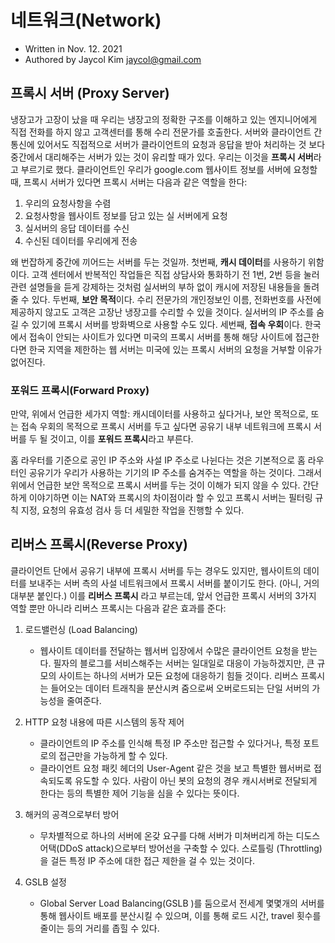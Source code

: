 # 네트워크(Network)

- Written in Nov. 12. 2021
- Authored by Jaycol Kim <jaycol@gmail.com>

## 프록시 서버 (Proxy Server)

냉장고가 고장이 났을 때 우리는 냉장고의 정확한 구조를 이해하고 있는 엔지니어에게 직접 전화를 하지 않고 고객센터를 통해 수리 전문가를 호출한다. 서버와 클라이언트 간 통신에 있어서도 직접적으로 서버가 클라이언트의 요청과 응답을 받아 처리하는 것 보다 중간에서 대리해주는 서버가 있는 것이 유리할 때가 있다. 우리는 이것을 **프록시 서버**라고 부르기로 했다.
클라이언트인 우리가 google.com 웹사이트 정보를 서버에 요청할 때, 프록시 서버가 있다면 프록시 서버는 다음과 같은 역할을 한다:

1. 우리의 요청사항을 수렴
1. 요청사항을 웹사이트 정보를 담고 있는 실 서버에게 요청
1. 실서버의 응답 데이터를 수신
1. 수신된 데이터를 우리에게 전송

왜 번잡하게 중간에 끼어드는 서버를 두는 것일까.
첫번째, **캐시 데이터**를 사용하기 위함이다. 고객 센터에서 반복적인 작업들은 직접 상담사와 통화하기 전 1번, 2번 등을 눌러 관련 설명들을 듣게 강제하는 것처럼 실서버의 부하 없이 캐시에 저장된 내용들을 돌려줄 수 있다.
두번째, **보안 목적**이다. 수리 전문가의 개인정보인 이름, 전화번호를 사전에 제공하지 않고도 고객은 고장난 냉장고를 수리할 수 있을 것이다. 실서버의 IP 주소를 숨길 수 있기에 프록시 서버를 방화벽으로 사용할 수도 있다.
세번째, **접속 우회**이다. 한국에서 접속이 안되는 사이트가 있다면 미국의 프록시 서버를 통해 해당 사이트에 접근한다면 한국 지역을 제한하는 웹 서버는 미국에 있는 프록시 서버의 요청을 거부할 이유가 없어진다.

### 포워드 프록시(Forward Proxy)

만약, 위에서 언급한 세가지 역할: 캐시데이터를 사용하고 싶다거나, 보안 목적으로, 또는 접속 우회의 목적으로 프록시 서버를 두고 싶다면 공유기 내부 네트워크에 프록시 서버를 두 될 것이고, 이를 **포워드 프록시**라고 부른다.

홈 라우터를 기준으로 공인 IP 주소와 사설 IP 주소로 나뉜다는 것은 기본적으로 홈 라우터인 공유기가 우리가 사용하는 기기의 IP 주소를 숨겨주는 역할을 하는 것이다. 그래서 위에서 언급한 보안 목적으로 프록시 서버를 두는 것이 이해가 되지 않을 수 있다. 간단하게 이야기하면 이는 NAT와 프록시의 차이점이라 할 수 있고 프록시 서버는 필터링 규칙 지정, 요청의 유효성 검사 등 더 세밀한 작업을 진행할 수 있다.

## 리버스 프록시(Reverse Proxy)

클라이언트 단에서 공유기 내부에 프록시 서버를 두는 경우도 있지만, 웹사이트의 데이터를 보내주는 서버 측의 사설 네트워크에서 프록시 서버를 붙이기도 한다. (아니, 거의 대부분 붙인다.) 이를 **리버스 프록시** 라고 부르는데, 앞서 언급한 프록시 서버의 3가지 역할 뿐만 아니라 리버스 프록시는 다음과 같은 효과를 준다:

1. 로드밸런싱 (Load Balancing)

    - 웹사이트 데이터를 전달하는 웹서버 입장에서 수많은 클라이언트 요청을 받는다. 필자의 블로그를 서비스해주는 서버는 일대일로 대응이 가능하겠지만, 큰 규모의 사이트는 하나의 서버가 모든 요청에 대응하기 힘들 것이다. 리버스 프록시는 들어오는 데이터 트래칙을 분산시켜 줌으로써 오버로드되는 단일 서버의 가능성을 줄여준다.

2. HTTP 요청 내용에 따른 시스템의 동작 제어

    - 클라이언트의 IP 주소를 인식해 특정 IP 주소만 접근할 수 있다거나, 특정 포트로의 접근만을 가능하게 할 수 있다.
    - 클라이언트 요청 패킷 헤더의 User-Agent 같은 것을 보고 특별한 웹서버로 접속되도록 유도할 수 있다. 사람이 아닌 봇의 요청의 경우 캐시서버로 전달되게 한다는 등의 특별한 제어 기능을 심을 수 있다는 뜻이다.

3. 해커의 공격으로부터 방어

   - 무차별적으로 하나의 서버에 온갖 요구를 다해 서버가 미쳐버리게 하는 디도스 어택(DDoS attack)으로부터 방어선을 구축할 수 있다. 스로틀링 (Throttling)을 걸든 특정 IP 주소에 대한 접근 제한을 걸 수 있는 것이다.

4. GSLB 설정

   - Global Server Load Balancing(GSLB )를 둠으로서 전세계 몇몇개의 서버를 통해 웹사이트 배포를 분산시킬 수 있으며, 이를 통해 로드 시간, travel 횟수를 줄이는 등의 거리를 좁힐 수 있다.
